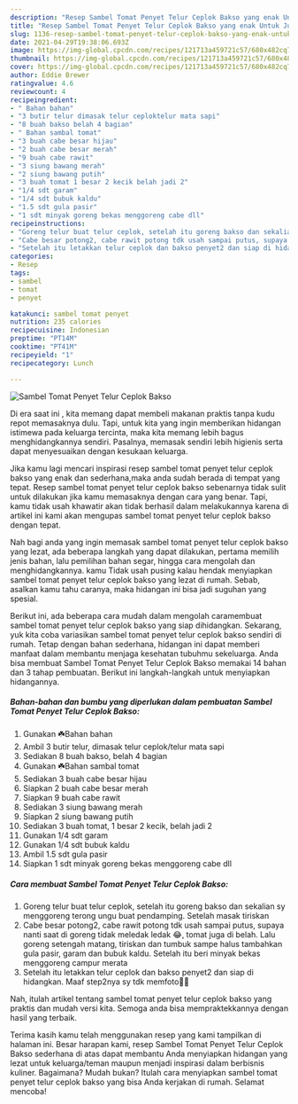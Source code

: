 ```yaml
---
description: "Resep Sambel Tomat Penyet Telur Ceplok Bakso yang enak Untuk Jualan"
title: "Resep Sambel Tomat Penyet Telur Ceplok Bakso yang enak Untuk Jualan"
slug: 1136-resep-sambel-tomat-penyet-telur-ceplok-bakso-yang-enak-untuk-jualan
date: 2021-04-29T19:38:06.693Z
image: https://img-global.cpcdn.com/recipes/121713a459721c57/680x482cq70/sambel-tomat-penyet-telur-ceplok-bakso-foto-resep-utama.jpg
thumbnail: https://img-global.cpcdn.com/recipes/121713a459721c57/680x482cq70/sambel-tomat-penyet-telur-ceplok-bakso-foto-resep-utama.jpg
cover: https://img-global.cpcdn.com/recipes/121713a459721c57/680x482cq70/sambel-tomat-penyet-telur-ceplok-bakso-foto-resep-utama.jpg
author: Eddie Brewer
ratingvalue: 4.6
reviewcount: 4
recipeingredient:
- " Bahan bahan"
- "3 butir telur dimasak telur ceploktelur mata sapi"
- "8 buah bakso belah 4 bagian"
- " Bahan sambal tomat"
- "3 buah cabe besar hijau"
- "2 buah cabe besar merah"
- "9 buah cabe rawit"
- "3 siung bawang merah"
- "2 siung bawang putih"
- "3 buah tomat 1 besar 2 kecik belah jadi 2"
- "1/4 sdt garam"
- "1/4 sdt bubuk kaldu"
- "1.5 sdt gula pasir"
- "1 sdt minyak goreng bekas menggoreng cabe dll"
recipeinstructions:
- "Goreng telur buat telur ceplok, setelah itu goreng bakso dan sekalian sy menggoreng terong ungu buat pendamping. Setelah masak tiriskan"
- "Cabe besar potong2, cabe rawit potong tdk usah sampai putus, supaya nanti saat di goreng tidak meledak ledak 😂, tomat juga di belah. Lalu goreng setengah matang, tiriskan dan tumbuk sampe halus tambahkan gula pasir, garam dan bubuk kaldu. Setelah itu beri minyak bekas menggoreng campur merata"
- "Setelah itu letakkan telur ceplok dan bakso penyet2 dan siap di hidangkan. Maaf step2nya sy tdk memfoto🙏😊"
categories:
- Resep
tags:
- sambel
- tomat
- penyet

katakunci: sambel tomat penyet 
nutrition: 235 calories
recipecuisine: Indonesian
preptime: "PT14M"
cooktime: "PT41M"
recipeyield: "1"
recipecategory: Lunch

---
```



![Sambel Tomat Penyet Telur Ceplok Bakso](https://img-global.cpcdn.com/recipes/121713a459721c57/680x482cq70/sambel-tomat-penyet-telur-ceplok-bakso-foto-resep-utama.jpg)

Di era  saat ini , kita memang dapat membeli makanan praktis tanpa kudu repot memasaknya dulu. Tapi, untuk kita yang ingin memberikan hidangan istimewa pada keluarga tercinta, maka kita memang lebih bagus menghidangkannya sendiri. Pasalnya, memasak sendiri lebih higienis serta dapat menyesuaikan dengan kesukaan keluarga.

Jika kamu lagi mencari inspirasi resep sambel tomat penyet telur ceplok bakso yang enak dan sederhana,maka anda sudah berada di tempat yang tepat. Resep sambel tomat penyet telur ceplok bakso  sebenarnya tidak sulit untuk dilakukan jika kamu memasaknya dengan cara yang benar. Tapi, kamu tidak usah khawatir akan tidak berhasil dalam melakukannya 
karena di artikel ini kami akan mengupas sambel tomat penyet telur ceplok bakso dengan tepat.  



Nah bagi anda yang ingin memasak sambel tomat penyet telur ceplok bakso yang lezat, ada beberapa langkah yang dapat dilakukan, pertama memilih jenis bahan, lalu pemilihan bahan segar, hingga cara mengolah dan menghidangkannya. kamu Tidak usah pusing kalau hendak menyiapkan sambel tomat penyet telur ceplok bakso yang lezat di rumah. Sebab, asalkan kamu  tahu caranya, maka hidangan ini bisa jadi suguhan yang spesial.

Berikut ini, ada beberapa cara mudah dalam mengolah caramembuat sambel tomat penyet telur ceplok bakso yang siap dihidangkan. Sekarang, yuk kita coba variasikan sambel tomat penyet telur ceplok bakso sendiri di rumah. Tetap dengan bahan sederhana, hidangan ini dapat memberi manfaat dalam membantu menjaga kesehatan tubuhmu sekeluarga. Anda bisa membuat Sambel Tomat Penyet Telur Ceplok Bakso memakai 14 bahan dan 3 tahap pembuatan. Berikut ini langkah-langkah untuk menyiapkan hidangannya.

<!--inarticleads1-->

##### Bahan-bahan dan bumbu yang diperlukan dalam pembuatan Sambel Tomat Penyet Telur Ceplok Bakso:

1. Gunakan  ☘️Bahan bahan
1. Ambil 3 butir telur, dimasak telur ceplok/telur mata sapi
1. Sediakan 8 buah bakso, belah 4 bagian
1. Gunakan  ☘️Bahan sambal tomat
1. Sediakan 3 buah cabe besar hijau
1. Siapkan 2 buah cabe besar merah
1. Siapkan 9 buah cabe rawit
1. Sediakan 3 siung bawang merah
1. Siapkan 2 siung bawang putih
1. Sediakan 3 buah tomat, 1 besar 2 kecik, belah jadi 2
1. Gunakan 1/4 sdt garam
1. Gunakan 1/4 sdt bubuk kaldu
1. Ambil 1.5 sdt gula pasir
1. Siapkan 1 sdt minyak goreng bekas menggoreng cabe dll




<!--inarticleads2-->

##### Cara membuat Sambel Tomat Penyet Telur Ceplok Bakso:

1. Goreng telur buat telur ceplok, setelah itu goreng bakso dan sekalian sy menggoreng terong ungu buat pendamping. Setelah masak tiriskan
1. Cabe besar potong2, cabe rawit potong tdk usah sampai putus, supaya nanti saat di goreng tidak meledak ledak 😂, tomat juga di belah. Lalu goreng setengah matang, tiriskan dan tumbuk sampe halus tambahkan gula pasir, garam dan bubuk kaldu. Setelah itu beri minyak bekas menggoreng campur merata
1. Setelah itu letakkan telur ceplok dan bakso penyet2 dan siap di hidangkan. Maaf step2nya sy tdk memfoto🙏😊




Nah, itulah artikel tentang  sambel tomat penyet telur ceplok bakso  yang praktis dan mudah versi kita. Semoga anda bisa mempraktekkannya dengan hasil yang terbaik. 

Terima kasih kamu telah menggunakan resep yang kami tampilkan di halaman ini. Besar harapan kami, resep  Sambel Tomat Penyet Telur Ceplok Bakso sederhana di atas dapat membantu Anda menyiapkan hidangan yang lezat untuk keluarga/teman maupun menjadi inspirasi dalam berbisnis kuliner. Bagaimana? Mudah bukan? Itulah cara menyiapkan sambel tomat penyet telur ceplok bakso yang bisa Anda kerjakan di rumah. Selamat mencoba!

